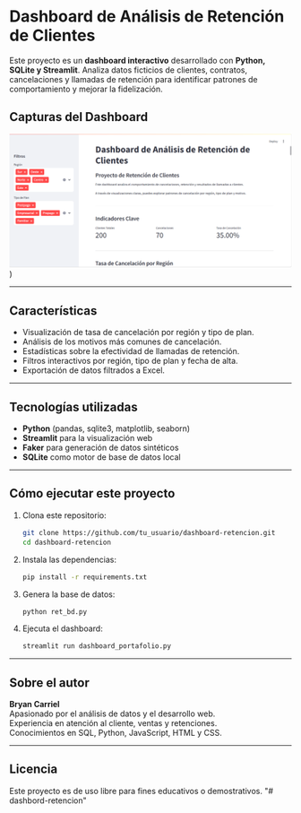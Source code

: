 # Dashboard de Análisis de Retención de Clientes

Este proyecto es un **dashboard interactivo** desarrollado con **Python, SQLite y Streamlit**. Analiza datos ficticios de clientes, contratos, cancelaciones y llamadas de retención para identificar patrones de comportamiento y mejorar la fidelización.

## Capturas del Dashboard


![Dashboard Retención](cap_dashboard.png)
)

---

## Características

- Visualización de tasa de cancelación por región y tipo de plan.
- Análisis de los motivos más comunes de cancelación.
- Estadísticas sobre la efectividad de llamadas de retención.
- Filtros interactivos por región, tipo de plan y fecha de alta.
- Exportación de datos filtrados a Excel.

---

## Tecnologías utilizadas

- **Python** (pandas, sqlite3, matplotlib, seaborn)
- **Streamlit** para la visualización web
- **Faker** para generación de datos sintéticos
- **SQLite** como motor de base de datos local

---

## Cómo ejecutar este proyecto

1. Clona este repositorio:
   ```bash
   git clone https://github.com/tu_usuario/dashboard-retencion.git
   cd dashboard-retencion
   ```

2. Instala las dependencias:
   ```bash
   pip install -r requirements.txt
   ```

3. Genera la base de datos:
   ```bash
   python ret_bd.py
   ```

4. Ejecuta el dashboard:
   ```bash
   streamlit run dashboard_portafolio.py
   ```

---

## Sobre el autor

**Bryan Carriel**  
Apasionado por el análisis de datos y el desarrollo web.  
Experiencia en atención al cliente, ventas y retenciones.  
Conocimientos en SQL, Python, JavaScript, HTML y CSS.

---

## Licencia

Este proyecto es de uso libre para fines educativos o demostrativos.
"# dashbord-retencion" 

